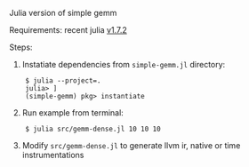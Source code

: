 

Julia version of simple gemm

Requirements: recent julia [v1.7.2](https://julialang.org/downloads/#current_stable_release)

Steps:

1. Instatiate dependencies from `simple-gemm.jl` directory:

```
    $ julia --project=. 
    julia> ]
    (simple-gemm) pkg> instantiate
```

2. Run example from terminal:

```
    $ julia src/gemm-dense.jl 10 10 10
```

3. Modify `src/gemm-dense.jl` to generate llvm ir, native or time instrumentations
